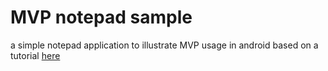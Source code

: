 # MVP notepad sample
a simple notepad application to illustrate MVP usage in android
based on a tutorial [here](http://smartlab.ir/%D8%A2%D9%85%D9%88%D8%B2%D8%B4-%D8%A7%D9%86%D8%AF%D8%B1%D9%88%DB%8C%D8%AF-%D9%85%D8%B9%D9%85%D8%A7%D8%B1%DB%8C-mvp-%D8%A7%D9%86%D8%AF%D8%B1%D9%88%DB%8C%D8%AF/)
